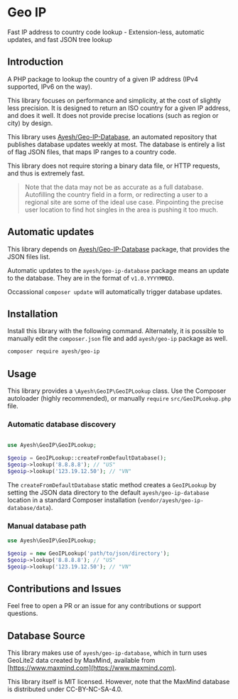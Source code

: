 # Geo IP
Fast IP address to country code lookup - Extension-less, automatic updates, and fast JSON tree lookup 

## Introduction

A PHP package to lookup the country of a given IP address (IPv4 supported, IPv6 on the way).

This library focuses on performance and simplicity, at the cost of slightly less precision. It is designed to return an ISO country for a given IP address, and does it well. It does not provide precise locations (such as region or city) by design. 

This library uses [Ayesh/Geo-IP-Database](https://github.com/Ayesh/Geo-IP-Database), an automated repository that publishes database updates weekly at most. The database is entirely a list of flag JSON files, that maps IP ranges to a country code.

This library does not require storing a binary data file, or HTTP requests, and thus is extremely fast.

> Note that the data may not be as accurate as a full database. Autofilling the country field in a form, or redirecting a user to a regional site are some of the ideal use case. Pinpointing the precise user location to find hot singles in the area is pushing it too much. 


## Automatic updates
This library depends on [Ayesh/Geo-IP-Database](https://github.com/Ayesh/Geo-IP-Database) package, that provides the JSON files list. 

Automatic updates to the `ayesh/geo-ip-database` package means an update to the database. They are in the format of `v1.0.YYYYMMDD`.

Occassional `composer update` will automatically trigger database updates. 



## Installation

Install this library with the following command. Alternately, it is possible to manually edit the `composer.json` file and add `ayesh/geo-ip` package as well. 

```bash
composer require ayesh/geo-ip
```

## Usage

This library provides a `\Ayesh\GeoIP\GeoIPLookup` class. Use the Composer autoloader (highly recommended), or manually `require` `src/GeoIPLookup.php` file. 


### Automatic database discovery

```php

use Ayesh\GeoIP\GeoIPLookup;

$geoip = GeoIPLookup::createFromDefaultDatabase();
$geoip->lookup('8.8.8.8'); // "US"
$geoip->lookup('123.19.12.50'); // "VN"
```

The `createFromDefaultDatabase` static method creates a `GeoIPLookup` by setting the JSON data directory to the default `ayesh/geo-ip-database` location in a standard Composer installation (`vendor/ayesh/geo-ip-database/data`). 

### Manual database path

```php
use Ayesh\GeoIP\GeoIPLookup;

$geoip = new GeoIPLookup('path/to/json/directory');
$geoip->lookup('8.8.8.8'); // "US"
$geoip->lookup('123.19.12.50'); // "VN"
```

## Contributions and Issues

Feel free to open a PR or an issue for any contributions or support questions.

## Database Source

This library makes use of `ayesh/geo-ip-database`, which in turn uses GeoLite2 data created by MaxMind, available from [https://www.maxmind.com](https://www.maxmind.com). 

This library itself is MIT licensed. However, note that the MaxMind database is distributed under CC-BY-NC-SA-4.0.

